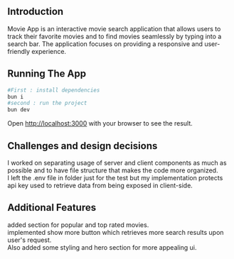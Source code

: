 ## Introduction

Movie App is an interactive movie search application that allows users to track their
favorite movies and to find movies seamlessly by typing into a search bar.
The application focuses on providing a responsive and user-friendly experience.

## Running The App

```bash
#First : install dependencies
bun i
#second : run the project
bun dev
```

Open [http://localhost:3000](http://localhost:3000) with your browser to see the result.

## Challenges and design decisions

I worked on separating usage of server and client components as much as possible and
to have file structure that makes the code more organized.<br />
I left the .env file in folder just for the test but my implementation protects api key
used to retrieve data from being exposed in client-side.

## Additional Features

added section for popular and top rated movies.<br />
implemented show more button which retrieves more search results upon user's request.<br />
Also added some styling and hero section for more appealing ui.
